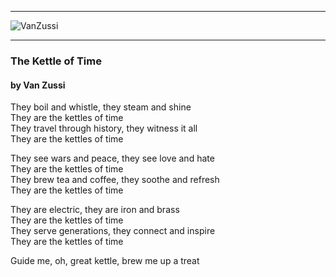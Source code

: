 
---
![VanZussi](../../assets/vanzee.gif)

---

### The Kettle of Time
#### by Van Zussi
They boil and whistle, they steam and shine  
They are the kettles of time  
They travel through history, they witness it all  
They are the kettles of time   

They see wars and peace, they see love and hate  
They are the kettles of time  
They brew tea and coffee, they soothe and refresh  
They are the kettles of time  

They are electric, they are iron and brass  
They are the kettles of time  
They serve generations, they connect and inspire  
They are the kettles of time

Guide me, oh, great kettle, brew me up a treat